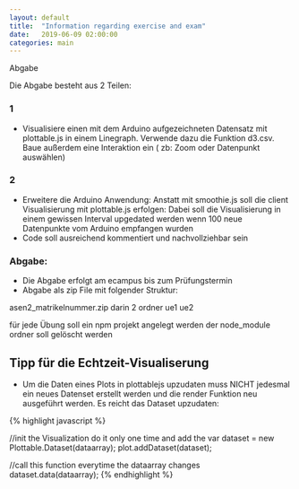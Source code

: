```yaml
---
layout: default
title:  "Information regarding exercise and exam"
date:   2019-06-09 02:00:00
categories: main
---
```


Abgabe

Die Abgabe besteht aus 2 Teilen:

### 1
- Visualisiere einen mit dem Arduino aufgezeichneten Datensatz mit plottable.js in einem Linegraph. Verwende dazu die Funktion  d3.csv. Baue außerdem eine Interaktion ein ( zb: Zoom oder Datenpunkt auswählen)

### 2

- Erweitere die Arduino Anwendung: Anstatt mit smoothie.js soll die client Visualisierung mit plottable.js erfolgen: Dabei soll die Visualisierung in einem gewissen Interval upgedated werden wenn 100 neue Datenpunkte vom Arduino empfangen wurden
- Code soll ausreichend kommentiert und nachvollziehbar sein

### Abgabe:

- Die Abgabe erfolgt am ecampus bis zum Prüfungstermin
- Abgabe als zip File mit folgender Struktur:

asen2_matrikelnummer.zip
  darin 2 ordner
  ue1
  ue2

für jede Übung soll ein npm projekt angelegt werden
der node_module ordner soll gelöscht werden

## Tipp für die Echtzeit-Visualiserung

- Um die Daten eines Plots in plottablejs upzudaten muss NICHT jedesmal ein neues Datenset erstellt werden und die render Funktion neu ausgeführt werden. Es reicht das Dataset upzudaten:

{% highlight javascript %}

//init the Visualization do it only one time and add the
var dataset = new Plottable.Dataset(dataarray);
plot.addDataset(dataset);

//call this function everytime the dataarray changes
dataset.data(dataarray);
{% endhighlight %}
